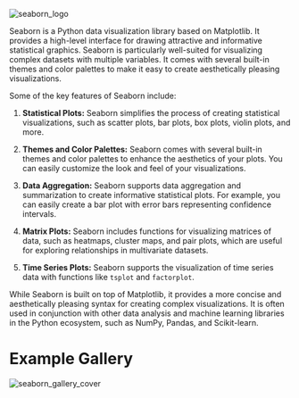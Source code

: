 ![seaborn_logo](https://github.com/neflem27/Python-R-Libraries/assets/105387732/d7c3c441-300d-4331-99f7-6369c794a0df)

Seaborn is a Python data visualization library based on Matplotlib. It provides a high-level interface for drawing attractive and informative statistical graphics. Seaborn is particularly well-suited for visualizing complex datasets with multiple variables. It comes with several built-in themes and color palettes to make it easy to create aesthetically pleasing visualizations.

Some of the key features of Seaborn include:

1. **Statistical Plots:** Seaborn simplifies the process of creating statistical visualizations, such as scatter plots, bar plots, box plots, violin plots, and more.

2. **Themes and Color Palettes:** Seaborn comes with several built-in themes and color palettes to enhance the aesthetics of your plots. You can easily customize the look and feel of your visualizations.

3. **Data Aggregation:** Seaborn supports data aggregation and summarization to create informative statistical plots. For example, you can easily create a bar plot with error bars representing confidence intervals.

4. **Matrix Plots:** Seaborn includes functions for visualizing matrices of data, such as heatmaps, cluster maps, and pair plots, which are useful for exploring relationships in multivariate datasets.

5. **Time Series Plots:** Seaborn supports the visualization of time series data with functions like `tsplot` and `factorplot`.

While Seaborn is built on top of Matplotlib, it provides a more concise and aesthetically pleasing syntax for creating complex visualizations. It is often used in conjunction with other data analysis and machine learning libraries in the Python ecosystem, such as NumPy, Pandas, and Scikit-learn.

# Example Gallery
![seaborn_gallery_cover](https://github.com/neflem27/Python-R-Libraries/assets/105387732/2c47f4e3-73d3-46ea-abc5-061d29a569b1)
